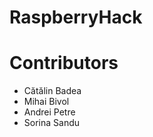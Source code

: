 RaspberryHack
=============

Contributors
============
* Cătălin Badea
* Mihai Bivol
* Andrei Petre
* Sorina Sandu
